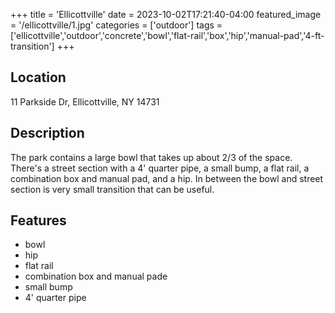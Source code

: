 +++
title = 'Ellicottville'
date = 2023-10-02T17:21:40-04:00
featured_image = '/ellicottville/1.jpg'
categories = ['outdoor']
tags = ['ellicottville','outdoor','concrete','bowl','flat-rail','box','hip','manual-pad','4-ft-transition']
+++

## Location

11 Parkside Dr, Ellicottville, NY 14731

## Description

The park contains a large bowl that takes up about 2/3 of the space. There's a street section with a 4' quarter pipe, a small bump, a flat rail, a combination box and manual pad, and a hip. In between the bowl and street section is very small transition that can be useful.

## Features

- bowl
- hip
- flat rail
- combination box and manual pade
- small bump
- 4' quarter pipe
